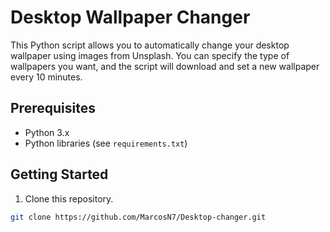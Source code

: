 # Desktop Wallpaper Changer

This Python script allows you to automatically change your desktop wallpaper using images from Unsplash. You can specify the type of wallpapers you want, and the script will download and set a new wallpaper every 10 minutes.

## Prerequisites

- Python 3.x
- Python libraries (see `requirements.txt`)

## Getting Started

1. Clone this repository.

```bash
git clone https://github.com/MarcosN7/Desktop-changer.git
